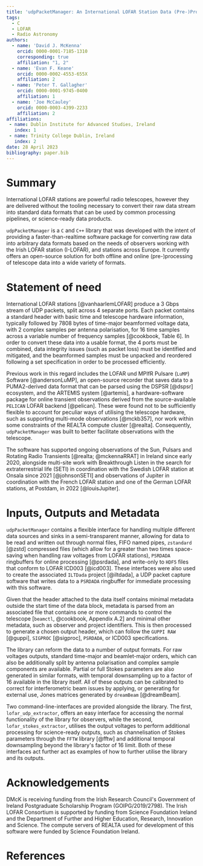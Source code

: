 ```yaml
---
title: 'udpPacketManager: An International LOFAR Station Data (Pre-)Processor'
tags:
  - C
  - LOFAR
  - Radio Astronomy
authors:
  - name: 'David J. McKenna'
    orcid: 0000-0001-7185-1310
    corresponding: true
    affiliation: "1, 2"
  - name: 'Evan F. Keane'
    orcid: 0000-0002-4553-655X
    affiliation: 2
  - name: 'Peter T. Gallagher'
    orcid: 0000-0001-9745-0400
    affiliation: 1
  - name: 'Joe McCauley'
    orcid: 0000-0003-4399-2233
    affiliation: 2
affiliations:
 - name: Dublin Institute for Advanced Studies, Ireland
   index: 1
 - name: Trinity College Dublin, Ireland
   index: 2
date: 28 April 2023
bibliography: paper.bib
---
```


# Summary

International LOFAR stations are powerful radio telescopes, however 
they are delivered without the tooling necessary to convert their raw 
data stream into standard data formats that can be used by common 
processing pipelines, or science-ready data products.

`udpPacketManager` is a `C` and `C++` library that was developed with the 
intent of providing a faster-than-realtime software package for 
converting raw data into arbitrary data formats based on the needs 
of observers working with the Irish LOFAR station (I-LOFAR), and 
stations across Europe. It currently offers an open-source solution 
for both offline and online (pre-)processing of telescope data into 
a wide variety of formats.

# Statement of need

International LOFAR stations [@vanhaarlemLOFAR] produce a 3 Gbps 
stream of UDP packets, split across 4 separate ports. Each packet 
contains a standard header with basic time and telescope hardware 
information, typically followed by 7808 bytes of time-major 
beamformed voltage data, with 2 complex samples per antenna 
polarisation, for 16 time samples across a variable number of 
frequency samples [@cookbook, Table 6]. In order to convert these data 
into a usable format, the 4 ports must be combined, data integrity 
issues (such as packet loss) must be identified and mitigated, and the 
beamformed samples must be unpacked and reordered following a set 
specification in order to be processed efficiently.

Previous work in this regard includes the LOFAR und MPIfR Pulsare 
(`LuMP`) Software [@andersonLuMP], an open-source recorder that saves 
data to a PUMA2-derived data format that can be parsed using the DSPSR
[@dspsr] ecosystem, and the ARTEMIS system [@artemis], a 
hardware-software package for online transient observations derived 
from the source-available `PELICAN` LOFAR backend [@pelican]. These 
were found not to be sufficiently flexible to account for peculiar 
ways of utilising the telescope hardware, such as supporting 
multi-mode observations [@mckb357], nor work within some constraints 
of the REALTA compute cluster [@realta]. Consequently, 
`udpPacketManager` was built to better facilitate observations with 
the telescope.

The software has supported ongoing observations of the Sun, 
Pulsars and Rotating Radio Transients [@realta; @mckennaRRAT] in 
Ireland since early 2020, alongside multi-site work with 
Breakthrough Listen in the search for extraterrestrial life (SETI) 
in coordination with the Swedish LOFAR station at Onsala since 2021 
[@johnsonSETI] and observations of Jupiter in coordination with the 
French LOFAR station and one of the German LOFAR stations, at 
Postdam, in 2022 [@louisJupiter].

# Inputs, Outputs and Metadata

`udpPacketManager` contains a flexible interface for handling 
multiple different data sources and sinks in a semi-transparent 
manner, allowing for data to be read and written out through normal 
files, FIFO named pipes, `zstandard` [@zstd] compressed files (which 
allow for a greater than two times space-saving when handling raw 
voltages from LOFAR stations), `PSRDADA` ringbuffers for online 
processing [@psrdada], and write-only to `HDF5` files that conform to 
LOFAR ICD003 [@icd003]. These interfaces were also used to create 
the associated `ILTDada` project [@iltdada], a UDP packet capture 
software that writes data to a `PSRDADA` ringbuffer for immediate 
processing with this software.

Given that the header attached to the data itself contains minimal 
metadata outside the start time of the data block, metadata is 
parsed from an associated file that contains one or more commands to 
control the telescope [`beamctl`, @cookbook, Appendix A.2] and minimal 
other metadata, such as observer and project identifiers. This is 
then processed to generate a chosen output header, which can follow 
the `GUPPI RAW` [@guppi], `SIGPROC` [@sigproc], `PSRDADA`, or ICD003 
specifications.

The library can reform the data to a number of output formats. For raw 
voltages outputs, standard time-major and beamlet-major orders, 
which can also be additionally split by antenna polarisation and complex 
sample components are available. Partial or full Stokes parameters 
are also generated in similar formats, with temporal downsampling up 
to a factor of 16 available in the library itself. All of these 
outputs can be calibrated to correct for interferometric beam issues 
by applying, or generating for external use, Jones matrices generated by
`dreamBeam` [@dreamBeam].

Two command-line-interfaces are provided alongside the library. The 
first, `lofar_udp_extractor`, offers an easy interface for accessing 
the normal functionality of the library for observers, while the second,
`lofar_stokes_extractor`, utilises the output voltages to perform 
additional processing for science-ready outputs, such as channelisation 
of Stokes parameters through the `FFTW` library [@fftw] and additional 
temporal downsampling beyond the library's factor of 16 limit. Both of 
these interfaces act further act as examples of how to further utilise 
the library and its outputs.

# Acknowledgements

DMcK is receiving funding from the Irish Research Council's 
Government of Ireland Postgraduate Scholarship Program 
(GOIPG/2019/2798).
The Irish LOFAR Consortium is supported by funding from Science 
Foundation Ireland and the Department of Further and Higher 
Education, Research, Innovation and Science. The compute servers of 
REALTA used for development of this software were funded by Science 
Foundation Ireland.

# References